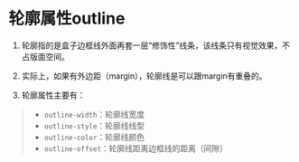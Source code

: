 # 轮廓属性outline


1. 轮廓指的是盒子边框线外面再套一层“修饰性”线条，该线条只有视觉效果，不占版面空间。

2. 实际上，如果有外边距（margin），轮廓线是可以跟margin有重叠的。

3. 轮廓属性主要有：
> - `outline-width`：轮廓线宽度
> - `outline-style`：轮廓线线型
> - `outline-color`：轮廓线颜色
> - `outline-offset`：轮廓线距离边框线的距离（间隙）